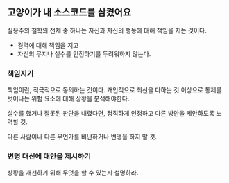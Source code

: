 ## 고양이가 내 소스코드를 삼켰어요
실용주의 철학의 전제 중 하나는 자신과 자신의 행동에 대해 책임을 지는 것이다. 
- 경력에 대해 책임을 지고
- 자신의 무지나 실수를 인정하기를 두려워하지 않는다. 

### 책임지기
책임이란, 적극적으로 동의하는 것이다. 
개인적으로 최선을 다하는 것 이상으로 통제를 벗어나는 위험 요소에 대해 상황을 분석해야한다.

실수를 했거나 잘못된 판단을 내렸다면, 정직하게 인정하고 다른 방안을 제안하도록 노력할 것.

다른 사람이나 다른 무언가를 비난하거나 변명을 하지 말 것.

### 변명 대신에 대안을 제시하기
상황을 개선하기 위해 무엇을 할 수 있는지 설명하라.

